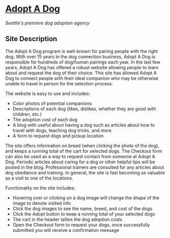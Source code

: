 # [Adopt A Dog](https://georgeme.github.io/adopt-a-dog-spring2019/)
*Seattle's premiere dog adoption agency*

## Site Description

The Adopt A Dog program is well-known for pairing people with the right dog. With over 15 years in the dog connection business, Adopt A Dog is responsible for hundreds of dog/human pairings each year. In the last few years, Adopt A Dog has offered a robust website allowing people to learn about and request the dog of their choice. This site has allowed Adopt A Dog to connect people with their ideal companion who may be otherwise unable to travel in person for the selection process.

The website is easy to use and includes:
* Color photos of potential companions
* Descriptions of each dog (likes, dislikes, whether they are good with children, etc.)
* The adoption cost of each dog
* A blog with useful about having a dog such as articles about how to travel with dogs, teaching dog tricks, and more
* A form to request dogs and pickup location

The site offers information on breed (when clicking the photo of the dog), and keeps a running total of the cart for selected dogs. The Checkout form can also be used as a way to request contact from someone at Adopt A Dog. Periodic articles about caring for a dog or other helpful tips will be posted in the blog. Professional trainers are consulted for any articles about dog obedience and training. In general, the site is fast becoming as valuable as a visit to one of the locations.

Functionality on the site includes:
* Hovering over or clicking on a dog image will change the shape of the image to denote visited info
* Click the dog images to see the name, breed, and cost of the dogs
* Click the Adopt button to keep a running total of your selected dogs
* The cart in the header tallies the dog adoption costs
* Open the Checkout form to request your dogs, once successfully submitted you will receive a confirmation message
